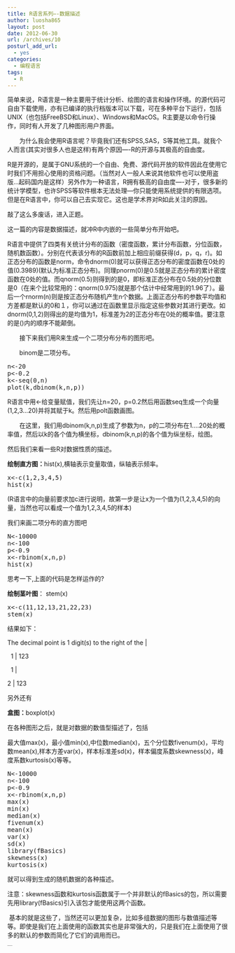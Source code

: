 ```yaml
---
title: R语言系列—-数据描述
author: luosha865
layout: post
date: 2012-06-30
url: /archives/10
posturl_add_url:
  - yes
categories:
  - 编程语言
tags:
  - R
---
```

简单来说，R语言是一种主要用于统计分析、绘图的语言和操作环境。的源代码可自由下载使用，亦有已编译的执行档版本可以下载，可在多种平台下运行，包括UNIX（也包括FreeBSD和Linux）、Windows和MacOS。R主要是以命令行操作，同时有人开发了几种图形用户界面。

<div>
  <p>
           为什么我会使用R语言呢？毕竟我们还有SPSS,SAS，S等其他工具。就我个人而言(其实对很多人也是这样)有两个原因&#8212;-R的开源与其极高的自由度。
  </p>
  
  <p>
    R是开源的，是属于GNU系统的一个自由、免费、源代码开放的软件因此在使用它时我们不用担心使用的资格问题。（当然对人一般人来说其他软件也可以使用盗版…起码国内是这样）另外作为一种语言，R拥有极高的自由度&#8212;-对于，很多新的统计学模型，也许SPSS等软件根本无法处理&#8212;你只能使用系统提供的有限选项。但是在R语言中，你可以自己去实现它。这也是学术界对R如此关注的原因。
  </p>
  
  <p>
    敲了这么多废话，进入正题。
  </p>
  
  <p>
    这一篇的内容是数据描述，就冲R中内嵌的一些简单分布开始吧。
  </p>
  
  <p>
    R语言中提供了四类有关统计分布的函数（密度函数，累计分布函数，分位函数，随机数函数）。分别在代表该分布的R函数前加上相应前缀获得(d，p，q，r)。如正态分布的函数是norm，命令dnorm(0)就可以获得正态分布的密度函数在0处的值(0.3989)(默认为标准正态分布)。同理pnorm(0)是0.5就是正态分布的累计密度函数在0处的值。而qnorm(0.5)则得到的是0，即标准正态分布在0.5处的分位数是0（在来个比较常用的：qnorm(0.975)就是那个估计中经常用到的1.96了）。最后一个rnorm(n)则是按正态分布随机产生n个数据。上面正态分布的参数平均值和方差都是默认的0和１，你可以通过在函数里显示指定这些参数对其进行更改。如dnorm(0,1,2)则得出的是均值为1，标准差为2的正态分布在0处的概率值。要注意的是()内的顺序不能颠倒。
  </p>
  
  <p align="left">
           接下来我们用R来生成一个二项分布分布的图形吧。
  </p>
  
  <p align="left">
           binom是二项分布。
  </p>
  
  <pre class="lang:r decode:true ">n&lt;-20
p&lt;-0.2
k&lt;-seq(0,n)
plot(k,dbinom(k,n,p))</pre>
  
  <p>
    R语言中用<-给变量赋值，我们先让n=20，p=0.2然后用函数seq生成一个向量(1,2,3&#8230;20)并将其赋于k。然后用polt函数画图。
  </p>
  
  <p align="left">
           在这里，我们用dbinom(k,n,p)生成了参数为n，p的二项分布在1….20处的概率值，然后以k的各个值为横坐标，dbinom(k,n,p)的各个值为纵坐标，绘图。
  </p>
  
  <p>
    然后我们来看一些R对数据性质的描述。
  </p>
  
  <p>
    <strong>绘制直方图：</strong>hist(x),横轴表示变量取值，纵轴表示频率。
  </p>
  
  <pre class="lang:r decode:true">x&lt;-c(1,2,3,4,5)
hist(x)</pre>
  
  <p>
    (R语言中的向量前要求加c进行说明，故第一步是让x为一个值为(1,2,3,4,5)的向量，当然也可以看成一个值为1,2,3,4,5的样本)
  </p>
  
  <p>
    我们来画二项分布的直方图吧
  </p>
  
  <pre class="lang:r decode:true ">N&lt;-10000
n&lt;-100
p&lt;-0.9
x&lt;-rbinom(x,n,p)
hist(x)</pre>
  
  <p>
    思考一下,上面的代码是怎样运作的?
  </p>
  
  <p>
    <strong>绘制茎叶图</strong>： stem(x)
  </p>
  
  <pre class="lang:r decode:true">x&lt;-c(11,12,13,21,22,23)
stem(x)</pre>
  
  <p>
    结果如下：
  </p>
  
  <p align="left">
    The decimal point is 1 digit(s) to the right of the |
  </p>
  
  <p align="left">
      1 | 123
  </p>
  
  <p align="left">
      1 |
  </p>
  
  <p align="left">
    2 | 123
  </p>
  
  <p align="left">
    另外还有
  </p>
  
  <p align="left">
    <strong>盒图：</strong>boxplot(x)
  </p>
  
  <p align="left">
    在各种图形之后，就是对数据的数值型描述了，包括
  </p>
  
  <p align="left">
    最大值max(x)，最小值min(x),中位数median(x)，五个分位数fivenum(x)，平均数mean(x),样本方差var(x)，样本标准差sd(x)，样本偏度系数skewness(x)，峰度系数kurtosis(x)等等。
  </p>
  
  <pre class="lang:r decode:true ">N&lt;-10000
n&lt;-100
p&lt;-0.9
x&lt;-rbinom(x,n,p)
max(x)
min(x)
median(x)
fivenum(x)
mean(x)
var(x)
sd(x)
library(fBasics)
skewness(x)
kurtosis(x)</pre>
  
  <p>
    就可以得到生成的随机数据的各种描述。
  </p>
  
  <p align="left">
    注意：skewness函数和kurtosis函数属于一个并非默认的fBasics的包，所以需要先用library(fBasics)引入该包才能使用这两个函数。
  </p>
  
  <p align="left">
     基本的就是这些了，当然还可以更加复杂，比如多组数据的图形与数值描述等等。即使是我们在上面使用的函数其实也是非常强大的，只是我们在上面使用了很多的默认的参数而简化了它们的调用而已。
  </p>
</div>

<p style="margin:0;padding:0;height:1px;overflow:hidden;">
  <a href="http://www.wumii.com/widget/relatedItems" style="border:0;"><img src="http://static.wumii.cn/images/pixel.png" alt="无觅相关文章插件，快速提升流量" style="border:0;padding:0;margin:0;" /></a>
</p>